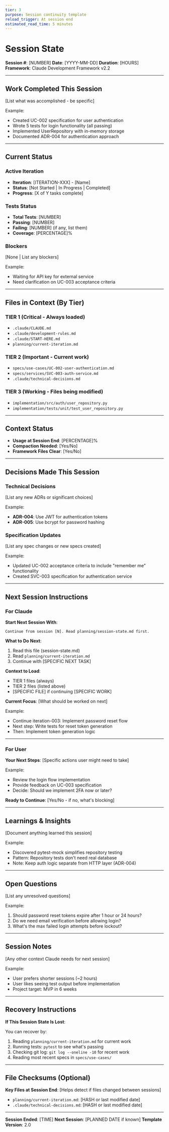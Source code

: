 ```yaml
---
tier: 3
purpose: Session continuity template
reload_trigger: At session end
estimated_read_time: 5 minutes
---
```


# Session State

**Session #**: [NUMBER]
**Date**: [YYYY-MM-DD]
**Duration**: [HOURS]
**Framework**: Claude Development Framework v2.2

---

## Work Completed This Session

[List what was accomplished - be specific]

Example:
- Created UC-002 specification for user authentication
- Wrote 5 tests for login functionality (all passing)
- Implemented UserRepository with in-memory storage
- Documented ADR-004 for authentication approach

---

## Current Status

### Active Iteration
- **Iteration**: [ITERATION-XXX] - [Name]
- **Status**: [Not Started | In Progress | Completed]
- **Progress**: [X of Y tasks complete]

### Tests Status
- **Total Tests**: [NUMBER]
- **Passing**: [NUMBER]
- **Failing**: [NUMBER] (if any, list them)
- **Coverage**: [PERCENTAGE]%

### Blockers
[None | List any blockers]

Example:
- Waiting for API key for external service
- Need clarification on UC-003 acceptance criteria

---

## Files in Context (By Tier)

### TIER 1 (Critical - Always loaded)
- `.claude/CLAUDE.md`
- `.claude/development-rules.md`
- `.claude/START-HERE.md`
- `planning/current-iteration.md`

### TIER 2 (Important - Current work)
- `specs/use-cases/UC-002-user-authentication.md`
- `specs/services/SVC-003-auth-service.md`
- `.claude/technical-decisions.md`

### TIER 3 (Working - Files being modified)
- `implementation/src/auth/user_repository.py`
- `implementation/tests/unit/test_user_repository.py`

---

## Context Status

- **Usage at Session End**: [PERCENTAGE]%
- **Compaction Needed**: [Yes/No]
- **Framework Files Clear**: [Yes/No]

---

## Decisions Made This Session

### Technical Decisions
[List any new ADRs or significant choices]

Example:
- **ADR-004**: Use JWT for authentication tokens
- **ADR-005**: Use bcrypt for password hashing

### Specification Updates
[List any spec changes or new specs created]

Example:
- Updated UC-002 acceptance criteria to include "remember me" functionality
- Created SVC-003 specification for authentication service

---

## Next Session Instructions

### For Claude

**Start Next Session With**:
```
Continue from session [N]. Read planning/session-state.md first.
```

**What to Do Next**:
1. Read this file (session-state.md)
2. Read `planning/current-iteration.md`
3. Continue with [SPECIFIC NEXT TASK]

**Context to Load**:
- TIER 1 files (always)
- TIER 2 files (listed above)
- [SPECIFIC FILE] if continuing [SPECIFIC WORK]

**Current Focus**:
[What should be worked on next]

Example:
- Continue iteration-003: Implement password reset flow
- Next step: Write tests for reset token generation
- Then: Implement token generation logic

---

### For User

**Your Next Steps**:
[Specific actions user might need to take]

Example:
- Review the login flow implementation
- Provide feedback on UC-003 specification
- Decide: Should we implement 2FA now or later?

**Ready to Continue**:
[Yes/No - if no, what's blocking]

---

## Learnings & Insights

[Document anything learned this session]

Example:
- Discovered pytest-mock simplifies repository testing
- Pattern: Repository tests don't need real database
- Note: Keep auth logic separate from HTTP layer (ADR-004)

---

## Open Questions

[List any unresolved questions]

Example:
1. Should password reset tokens expire after 1 hour or 24 hours?
2. Do we need email verification before allowing login?
3. What's the max failed login attempts before lockout?

---

## Session Notes

[Any other context Claude needs for next session]

Example:
- User prefers shorter sessions (~2 hours)
- User likes seeing test output before implementation
- Project target: MVP in 6 weeks

---

## Recovery Instructions

**If This Session State Is Lost**:

You can recover by:
1. Reading `planning/current-iteration.md` for current work
2. Running tests: `pytest` to see what's passing
3. Checking git log: `git log --oneline -10` for recent work
4. Reading most recent specs in `specs/use-cases/`

---

## File Checksums (Optional)

**Key Files at Session End**:
[Helps detect if files changed between sessions]

- `planning/current-iteration.md`: [HASH or last modified date]
- `.claude/technical-decisions.md`: [HASH or last modified date]

---

**Session Ended**: [TIME]
**Next Session**: [PLANNED DATE if known]
**Template Version**: 2.0
